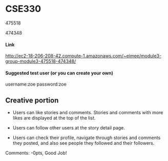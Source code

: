 # CSE330
475518

474348

#### Link

http://ec2-18-206-208-42.compute-1.amazonaws.com/~eimee/module3-group-module3-475518-474348/

#### Suggested test user (or you can create your own)
username:zoe
password:zoe

## Creative portion

- Users can like stories and comments. Stories and comments with more likes are displayed at the top of the list.

- Users can follow other users at the story detail page.

- Users can check their profile, navigate through stories and comments they posted, and also see people they followed and their followers.


Comments: -0pts, Good Job!
